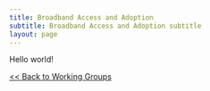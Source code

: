```yaml
---
title: Broadband Access and Adoption
subtitle: Broadband Access and Adoption subtitle
layout: page
---
```

Hello world!

[<< Back to Working Groups](/working-groups)
